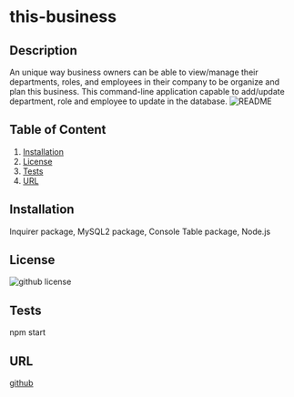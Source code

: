 # this-business
## Description 
An unique way business owners can be able to view/manage their departments, roles, and employees in their company to be organize and plan this business. This command-line application capable to add/update department, role and employee to update in the database. 
  ![README](NoteTakergif.gif)
   ## Table of Content
  1. [Installation](#installation)
  2. [License](#license)
  3. [Tests](#tests)
  4. [URL](#URL)
  ## Installation 
   Inquirer package,
   MySQL2 package,
   Console Table package,
   Node.js 
  ## License 
  ![github license](https://img.shields.io/badge/license-ISC-blue.svg)
  ## Tests
   npm start
  ## URL
  [github](https://github.com/Champion113/this-business)
  
 